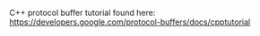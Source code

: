 C++ protocol buffer tutorial found here:
https://developers.google.com/protocol-buffers/docs/cpptutorial
